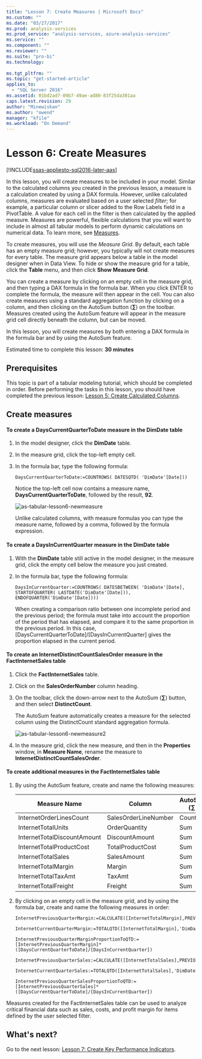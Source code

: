 ```yaml
---
title: "Lesson 7: Create Measures | Microsoft Docs"
ms.custom: ""
ms.date: "03/27/2017"
ms.prod: analysis-services
ms.prod_service: "analysis-services, azure-analysis-services"
ms.service: ""
ms.component: ""
ms.reviewer: ""
ms.suite: "pro-bi"
ms.technology: 
  
ms.tgt_pltfrm: ""
ms.topic: "get-started-article"
applies_to: 
  - "SQL Server 2016"
ms.assetid: 01bd2ad7-09b7-49ae-ad80-83f25da301aa
caps.latest.revision: 29
author: "Minewiskan"
ms.author: "owend"
manager: "kfile"
ms.workload: "On Demand"
---
```

# Lesson 6: Create Measures
[!INCLUDE[ssas-appliesto-sql2016-later-aas](../includes/ssas-appliesto-sql2016-later-aas.md)]

In this lesson, you will create measures to be included in your model. Similar to the calculated columns you created in the previous lesson, a measure is a calculation created by using a DAX formula. However, unlike calculated columns, measures are evaluated based on a user selected *filter*; for example, a particular column or slicer added to the Row Labels field in a PivotTable. A value for each cell in the filter is then calculated by the applied measure. Measures are powerful, flexible calculations that you will want to include in almost all tabular models to perform dynamic calculations on numerical data. To learn more, see [Measures](../analysis-services/tabular-models/measures-ssas-tabular.md).  
  
To create measures, you will use the *Measure Grid*. By default, each table has an empty measure grid; however, you typically will not create measures for every table. The measure grid appears below a table in the model designer when in Data View. To hide or show the measure grid for a table, click the **Table** menu, and then click **Show Measure Grid**.  
  
You can create a measure by clicking on an empty cell in the measure grid, and then typing a DAX formula in the formula bar. When you click ENTER to complete the formula, the measure will then appear in the cell. You can also create measures using a standard aggregation function by clicking on a column, and then clicking on the AutoSum button (**∑**) on the toolbar. Measures created using the AutoSum feature will appear in the measure grid cell directly beneath the column, but can be moved.  
  
In this lesson, you will create measures by both entering a DAX formula in the formula bar and by using the AutoSum feature.  
  
Estimated time to complete this lesson: **30 minutes**  
  
## Prerequisites  
This topic is part of a tabular modeling tutorial, which should be completed in order. Before performing the tasks in this lesson, you should have completed the previous lesson: [Lesson 5: Create Calculated Columns](../analysis-services/lesson-5-create-calculated-columns.md).  
  
## Create measures  
  
#### To create a DaysCurrentQuarterToDate measure in the DimDate table  
  
1.  In the model designer, click the **DimDate** table.  
  
2.  In the measure grid, click the top-left empty cell.  
  
3.  In the formula bar, type the following formula:  
  
    ```
    DaysCurrentQuarterToDate:=COUNTROWS( DATESQTD( 'DimDate'[Date])) 
    ```
  
    Notice the top-left cell now contains a measure name, **DaysCurrentQuarterToDate**, followed by the result, **92**.
    
      ![as-tabular-lesson6-newmeasure](../analysis-services/media/as-tabular-lesson6-newmeasure.png) 
    
    Unlike calculated columns, with measure formulas you can type the measure name, followed by a comma, followed by the formula expression.

  
#### To create a DaysInCurrentQuarter measure in the DimDate table  
  
1.  With the **DimDate** table still active in the model designer, in the measure grid, click the empty cell below the measure you just created.  
  
2.  In the formula bar, type the following formula:  
  
    ```
    DaysInCurrentQuarter:=COUNTROWS( DATESBETWEEN( 'DimDate'[Date], STARTOFQUARTER( LASTDATE('DimDate'[Date])), ENDOFQUARTER('DimDate'[Date])))
    ```
  
    When creating a comparison ratio between one incomplete period and the previous period; the formula must take into account the proportion of the period that has elapsed, and compare it to the same proportion in the previous period. In this case, [DaysCurrentQuarterToDate]/[DaysInCurrentQuarter] gives the proportion elapsed in the current period.  
  
#### To create an InternetDistinctCountSalesOrder measure in the FactInternetSales table  
  
1.  Click the **FactInternetSales** table.   
  
2.  Click on the **SalesOrderNumber** column heading.  
  
3.  On the toolbar, click the down-arrow next to the AutoSum (**∑**) button, and then select **DistinctCount**.  
  
    The AutoSum feature automatically creates a measure for the selected column using the DistinctCount standard aggregation formula.  
    
       ![as-tabular-lesson6-newmeasure2](../analysis-services/media/as-tabular-lesson6-newmeasure2.png)
  
4.  In the measure grid, click the new measure, and then in the **Properties** window, in **Measure Name**, rename the measure to **InternetDistinctCountSalesOrder**. 
 
  
#### To create additional measures in the FactInternetSales table  
  
1.  By using the AutoSum feature, create and name the following measures:  
  
    |Measure Name|Column|AutoSum (∑)|Formula|  
    |----------------|----------|-----------------|-----------|  
    |InternetOrderLinesCount|SalesOrderLineNumber|Count|=COUNTA([SalesOrderLineNumber])|  
    |InternetTotalUnits|OrderQuantity|Sum|=SUM([OrderQuantity])|  
    |InternetTotalDiscountAmount|DiscountAmount|Sum|=SUM([DiscountAmount])|  
    |InternetTotalProductCost|TotalProductCost|Sum|=SUM([TotalProductCost])|  
    |InternetTotalSales|SalesAmount|Sum|=SUM([SalesAmount])|  
    |InternetTotalMargin|Margin|Sum|=SUM([Margin])|  
    |InternetTotalTaxAmt|TaxAmt|Sum|=SUM([TaxAmt])|  
    |InternetTotalFreight|Freight|Sum|=SUM([Freight])|  
  
2.  By clicking on an empty cell in the measure grid, and by using the formula bar, create and name the following measures in order:  
  
      ```
      InternetPreviousQuarterMargin:=CALCULATE([InternetTotalMargin],PREVIOUSQUARTER('DimDate'[Date]))
      ```
      
      ```
      InternetCurrentQuarterMargin:=TOTALQTD([InternetTotalMargin],'DimDate'[Date])
      ```
  
      ```
      InternetPreviousQuarterMarginProportionToQTD:=[InternetPreviousQuarterMargin]*([DaysCurrentQuarterToDate]/[DaysInCurrentQuarter])
      ```
  
      ```
      InternetPreviousQuarterSales:=CALCULATE([InternetTotalSales],PREVIOUSQUARTER('DimDate'[Date]))
      ```
  
      ```
      InternetCurrentQuarterSales:=TOTALQTD([InternetTotalSales],'DimDate'[Date])
      ```
      
      ```
      InternetPreviousQuarterSalesProportionToQTD:=[InternetPreviousQuarterSales]*([DaysCurrentQuarterToDate]/[DaysInCurrentQuarter])
      ```
  
Measures created for the FactInternetSales table can be used to analyze critical financial data such as sales, costs, and profit margin for items defined by the user selected filter.  
  
## What's next?
Go to the next lesson: [Lesson 7: Create Key Performance Indicators](../analysis-services/lesson-7-create-key-performance-indicators.md).  

  
